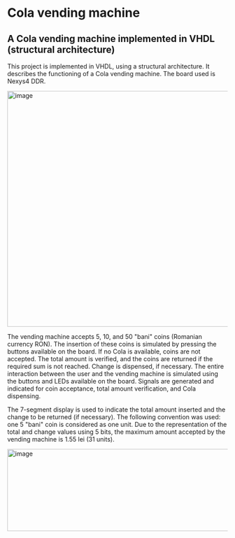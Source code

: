# Cola vending machine
## A Cola vending machine implemented in VHDL (structural architecture)

This project is implemented in VHDL, using a structural architecture. It describes the functioning of a Cola vending machine. The board used is Nexys4 DDR.

<img width="648" height="540" alt="image" src="https://github.com/user-attachments/assets/141f96ac-e527-4506-bf91-4c218d62fcbe" />

The vending machine accepts 5, 10, and 50 "bani" coins (Romanian currency RON). The insertion of these coins is simulated by pressing the buttons available on the board. If no Cola is available, coins are not accepted. The total amount is verified, and the coins are returned if the required sum is not reached. Change is dispensed, if necessary. The entire interaction between the user and the vending machine is simulated using the buttons and LEDs available on the board. Signals are generated and indicated for coin acceptance, total amount verification, and Cola dispensing.

The 7-segment display is used to indicate the total amount inserted and the change to be returned (if necessary). The following convention was used: one 5 "bani" coin is considered as one unit. Due to the representation of the total and change values using 5 bits, the maximum amount accepted by the vending machine is 1.55 lei (31 units).

<img width="519" height="188" alt="image" src="https://github.com/user-attachments/assets/0d13e492-b622-430e-8aac-caacb1188829" />



